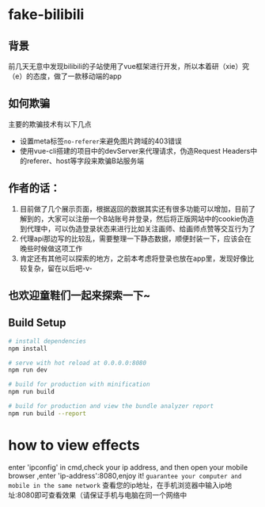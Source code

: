 # fake-bilibili
## 背景
前几天无意中发现bilibili的子站使用了vue框架进行开发，所以本着研（xie）究（e）的态度，做了一款移动端的app

## 如何欺骗
主要的欺骗技术有以下几点
* 设置meta标签`no-referer`来避免图片跨域的403错误
* 使用vue-cli搭建的项目中的devServer来代理请求，伪造Request Headers中的referer、host等字段来欺骗B站服务端

## 作者的话：
1. 目前做了几个展示页面，根据返回的数据其实还有很多功能可以增加，目前了解到的，大家可以注册一个B站账号并登录，然后将正版网站中的cookie伪造到代理中，可以伪造登录状态来进行比如关注画师、给画师点赞等交互行为了
2. 代理api那边写的比较乱，需要整理一下静态数据，顺便封装一下，应该会在晚些时候做这项工作
3. 肯定还有其他可以探索的地方，之前本考虑将登录也放在app里，发现好像比较复杂，留在以后吧-v-

## 也欢迎童鞋们一起来探索一下~

## Build Setup

``` bash
# install dependencies
npm install

# serve with hot reload at 0.0.0.0:8080
npm run dev

# build for production with minification
npm run build

# build for production and view the bundle analyzer report
npm run build --report
```

# how to view effects
enter 'ipconfig' in cmd,check your ip address, and then open your mobile browser ,enter 'ip-address':8080,enjoy it!
`guarantee your computer and mobile in the same network`
查看您的ip地址，在手机浏览器中输入ip地址:8080即可查看效果（请保证手机与电脑在同一个网络中